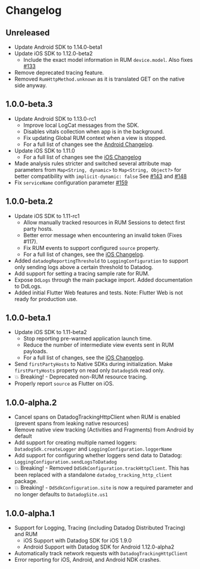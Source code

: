# Changelog

## Unreleased

* Update Android SDK to 1.14.0-beta1
* Update iOS SDK to 1.12.0-beta2
  * Include the exact model information in RUM `device.model`. Also fixes [#133][]
* Remove deprecated tracing feature.
* Removed `RumHttpMethod.unknown` as it is translated GET on the native side anyway.

## 1.0.0-beta.3

* Update Android SDK to 1.13.0-rc1
  * Improve local LogCat messages from the SDK.
  * Disables vitals collection when app is in the background.
  * Fix updating Global RUM context when a view is stopped.
  * For a full list of changes see the [Android Changelog](https://github.com/DataDog/dd-sdk-android/blob/develop/CHANGELOG.md#1130--2022-05-24).
* Update iOS SDK to 1.11.0
  * For a full list of changes see the [iOS Changelog](https://github.com/DataDog/dd-sdk-ios/blob/develop/CHANGELOG.md#1110--13-06-2022)
* Made analysis rules stricter and switched several attribute map parameters from `Map<String, dynamic>` to `Map<String, Object?>` for better compatibility with `implicit-dynamic: false` See [#143][] and [#148][]
* Fix `serviceName` configuration parameter [#159][]

## 1.0.0-beta.2

* Update iOS SDK to 1.11-rc1
  * Allow manually tracked resources in RUM Sessions to detect first party hosts.
  * Better error message when encountering an invalid token (Fixes #117).
  * Fix RUM events to support configured `source` property.
  * For a full list of changes, see the [iOS Changelog](https://github.com/DataDog/dd-sdk-ios/blob/develop/CHANGELOG.md#1110-rc1--18-05-2022).
* Added `datadogReportingThreshold` to `LoggingConfiguration` to support only sending logs above a certain threshold to Datadog.
* Add support for setting a tracing sample rate for RUM.
* Expose `DdLogs` through the main package import. Added documentation to DdLogs.
* Added initial Flutter Web features and tests. Note: Flutter Web is not ready for production use.

## 1.0.0-beta.1

* Update iOS SDK to 1.11-beta2
  * Stop reporting pre-warmed application launch time.
  * Reduce the number of intermediate view events sent in RUM payloads.
  * For a full list of changes, see the [iOS Changelog](https://github.com/DataDog/dd-sdk-ios/blob/develop/CHANGELOG.md#1110-beta1--04-26-2022).
* Send `firstPartyHosts` to Native SDKs during initialization. Make
  `firstPartyHosts` property on read only `DatadogSdk` read only. 
* 💥 Breaking! - Deprecated non-RUM resource tracing.
* Properly report `source` as Flutter on iOS.

## 1.0.0-alpha.2

* Cancel spans on DatadogTrackingHttpClient when RUM is enabled (prevent spans
  from leaking native resources)
* Remove native view tracking (Activities and Fragments) from Android by default
* Add support for creating multiple named loggers: `DatadogSdk.createLogger` and
  `LoggingConfiguration.loggerName`
* Add support for configuring whether loggers send data to Datadog:
  `LoggingConfiguration.sendLogsToDatadog`
* 💥 Breaking! - Removed `DdSdkConfiguration.trackHttpClient`. This has been
  replaced with a standalone `datadog_tracking_http_client` package.
* 💥 Breaking! - `DdSdkConfiguration.site` is now a required parameter and no
  longer defaults to `DatadogSite.us1`

## 1.0.0-alpha.1

* Support for Logging, Tracing (including Datadog Distributed Tracing) and RUM
  * iOS Support with Datadog SDK for iOS 1.9.0
  * Android Support with Datadog SDK for Android 1.12.0-alpha2
* Automatically track network requests with `DatadogTrackingHttpClient`
* Error reporting for iOS, Android, and Android NDK crashes.

[#133]: https://github.com/DataDog/dd-sdk-flutter/issues/133
[#143]: https://github.com/DataDog/dd-sdk-flutter/issues/143
[#148]: https://github.com/DataDog/dd-sdk-flutter/issues/148
[#159]: https://github.com/DataDog/dd-sdk-flutter/issues/159
